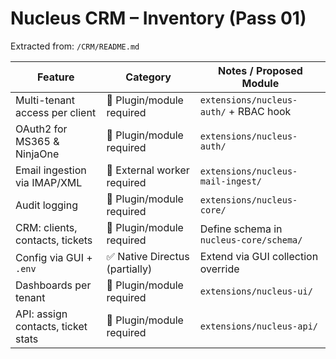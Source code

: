 # Nucleus CRM – Inventory (Pass 01)

Extracted from: `/CRM/README.md`

| Feature                            | Category                  | Notes / Proposed Module         |
|------------------------------------|----------------------------|----------------------------------|
| Multi-tenant access per client     | 🔧 Plugin/module required  | `extensions/nucleus-auth/` + RBAC hook |
| OAuth2 for MS365 & NinjaOne        | 🔧 Plugin/module required  | `extensions/nucleus-auth/`       |
| Email ingestion via IMAP/XML       | 🚧 External worker required | `extensions/nucleus-mail-ingest/` |
| Audit logging                      | 🔧 Plugin/module required  | `extensions/nucleus-core/`       |
| CRM: clients, contacts, tickets    | 🔧 Plugin/module required  | Define schema in `nucleus-core/schema/` |
| Config via GUI + `.env`            | ✅ Native Directus (partially) | Extend via GUI collection override |
| Dashboards per tenant              | 🔧 Plugin/module required  | `extensions/nucleus-ui/`        |
| API: assign contacts, ticket stats | 🔧 Plugin/module required  | `extensions/nucleus-api/`       |
